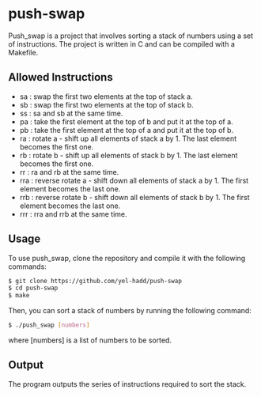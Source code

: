 # push-swap
Push_swap is a project that involves sorting a stack of numbers using a set of instructions. The project is written in C and can be compiled with a Makefile.
## Allowed Instructions
* sa : swap the first two elements at the top of stack a.
* sb : swap the first two elements at the top of stack b.
* ss : sa and sb at the same time.
* pa : take the first element at the top of b and put it at the top of a.
* pb : take the first element at the top of a and put it at the top of b.
* ra : rotate a - shift up all elements of stack a by 1. The last element becomes the first one.
* rb : rotate b - shift up all elements of stack b by 1. The last element becomes the first one.
* rr : ra and rb at the same time.
* rra : reverse rotate a - shift down all elements of stack a by 1. The first element becomes the last one.
* rrb : reverse rotate b - shift down all elements of stack b by 1. The first element becomes the last one.
* rrr : rra and rrb at the same time.
## Usage
To use push_swap, clone the repository and compile it with the following commands:
```bash
$ git clone https://github.com/yel-hadd/push-swap
$ cd push-swap
$ make
```
Then, you can sort a stack of numbers by running the following command:
```bash
$ ./push_swap [numbers]
```
where [numbers] is a list of numbers to be sorted.
## Output
The program outputs the series of instructions required to sort the stack.



